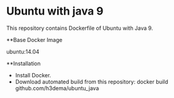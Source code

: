 # Ubuntu with java 9

This repository contains Dockerfile of Ubuntu with Java 9.


**Base Docker Image

ubuntu:14.04

**Installation

* Install Docker.
* Download automated build from this repository: docker build github.com/h3dema/ubuntu_java
